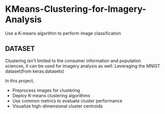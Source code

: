# KMeans-Clustering-for-Imagery-Analysis
Use a K-means algorithm to perform image classification

## DATASET
Clustering isn't limited to the consumer information and population sciences, it can be used for imagery analysis as well. Leveraging the MNIST dataset(from keras.datasets)

In this project,
- Preprocess images for clustering
- Deploy K-means clustering algorithms
- Use common metrics to evaluate cluster performance
- Visualize high-dimensional cluster centroids
